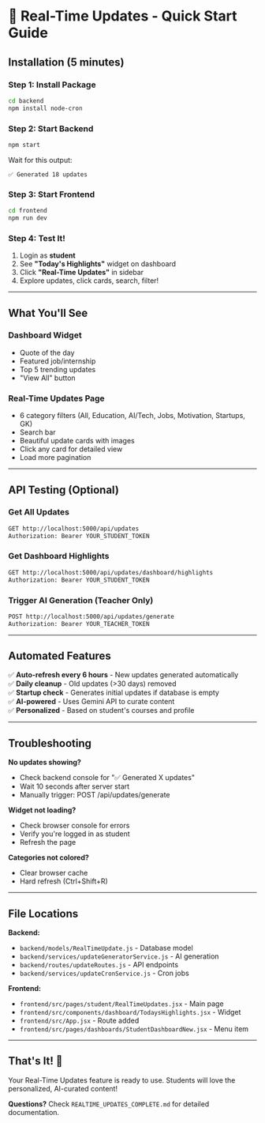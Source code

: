 # 🚀 Real-Time Updates - Quick Start Guide

## Installation (5 minutes)

### Step 1: Install Package
```bash
cd backend
npm install node-cron
```

### Step 2: Start Backend
```bash
npm start
```

Wait for this output:
```
✅ Generated 18 updates
```

### Step 3: Start Frontend
```bash
cd frontend
npm run dev
```

### Step 4: Test It!
1. Login as **student**
2. See **"Today's Highlights"** widget on dashboard
3. Click **"Real-Time Updates"** in sidebar
4. Explore updates, click cards, search, filter!

---

## What You'll See

### Dashboard Widget
- Quote of the day
- Featured job/internship
- Top 5 trending updates
- "View All" button

### Real-Time Updates Page
- 6 category filters (All, Education, AI/Tech, Jobs, Motivation, Startups, GK)
- Search bar
- Beautiful update cards with images
- Click any card for detailed view
- Load more pagination

---

## API Testing (Optional)

### Get All Updates
```bash
GET http://localhost:5000/api/updates
Authorization: Bearer YOUR_STUDENT_TOKEN
```

### Get Dashboard Highlights
```bash
GET http://localhost:5000/api/updates/dashboard/highlights
Authorization: Bearer YOUR_STUDENT_TOKEN
```

### Trigger AI Generation (Teacher Only)
```bash
POST http://localhost:5000/api/updates/generate
Authorization: Bearer YOUR_TEACHER_TOKEN
```

---

## Automated Features

✅ **Auto-refresh every 6 hours** - New updates generated automatically  
✅ **Daily cleanup** - Old updates (>30 days) removed  
✅ **Startup check** - Generates initial updates if database is empty  
✅ **AI-powered** - Uses Gemini API to curate content  
✅ **Personalized** - Based on student's courses and profile  

---

## Troubleshooting

**No updates showing?**
- Check backend console for "✅ Generated X updates"
- Wait 10 seconds after server start
- Manually trigger: POST /api/updates/generate

**Widget not loading?**
- Check browser console for errors
- Verify you're logged in as student
- Refresh the page

**Categories not colored?**
- Clear browser cache
- Hard refresh (Ctrl+Shift+R)

---

## File Locations

**Backend:**
- `backend/models/RealTimeUpdate.js` - Database model
- `backend/services/updateGeneratorService.js` - AI generation
- `backend/routes/updateRoutes.js` - API endpoints
- `backend/services/updateCronService.js` - Cron jobs

**Frontend:**
- `frontend/src/pages/student/RealTimeUpdates.jsx` - Main page
- `frontend/src/components/dashboard/TodaysHighlights.jsx` - Widget
- `frontend/src/App.jsx` - Route added
- `frontend/src/pages/dashboards/StudentDashboardNew.jsx` - Menu item

---

## That's It! 🎉

Your Real-Time Updates feature is ready to use. Students will love the personalized, AI-curated content!

**Questions?** Check `REALTIME_UPDATES_COMPLETE.md` for detailed documentation.

